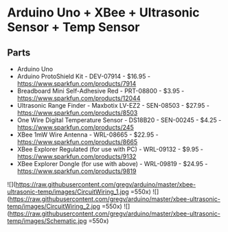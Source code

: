 # Arduino Uno + XBee + Ultrasonic Sensor + Temp Sensor

## Parts
- Arduino Uno
- Arduino ProtoShield Kit - DEV-07914 - $16.95 - https://www.sparkfun.com/products/7914
- Breadboard Mini Self-Adhesive Red - PRT-08800  - $3.95 - https://www.sparkfun.com/products/12044
- Ultrasonic Range Finder - Maxbotix LV-EZ2 - SEN-08503 - $27.95 - https://www.sparkfun.com/products/8503
- One Wire Digital Temperature Sensor - DS18B20 - SEN-00245 - $4.25 - https://www.sparkfun.com/products/245
- XBee 1mW Wire Antenna - WRL-08665 - $22.95 - https://www.sparkfun.com/products/8665
- XBee Explorer Regulated (for use with PC) - WRL-09132 - $9.95 - https://www.sparkfun.com/products/9132
- XBee Explorer Dongle (for use with above) - WRL-09819 - $24.95 - https://www.sparkfun.com/products/9819

![](https://raw.githubusercontent.com/gregv/arduino/master/xbee-ultrasonic-temp/images/CircuitWiring_1.jpg =550x)
![](https://raw.githubusercontent.com/gregv/arduino/master/xbee-ultrasonic-temp/images/CircuitWiring_2.jpg =550x)
![](https://raw.githubusercontent.com/gregv/arduino/master/xbee-ultrasonic-temp/images/Schematic.jpg =550x)